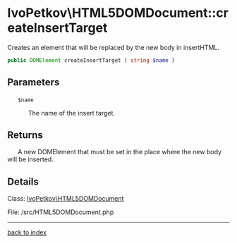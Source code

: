 # IvoPetkov\HTML5DOMDocument::createInsertTarget

Creates an element that will be replaced by the new body in insertHTML.

```php
public DOMElement createInsertTarget ( string $name )
```

## Parameters

&nbsp;&nbsp;&nbsp;&nbsp;&nbsp;&nbsp;`$name`

&nbsp;&nbsp;&nbsp;&nbsp;&nbsp;&nbsp;&nbsp;&nbsp;&nbsp;&nbsp;&nbsp;&nbsp;The name of the insert target.

## Returns

&nbsp;&nbsp;&nbsp;&nbsp;&nbsp;&nbsp;A new DOMElement that must be set in the place where the new body will be inserted.

## Details

Class: [IvoPetkov\HTML5DOMDocument](ivopetkov.html5domdocument.class.md)

File: /src/HTML5DOMDocument.php

---

[back to index](index.md)

